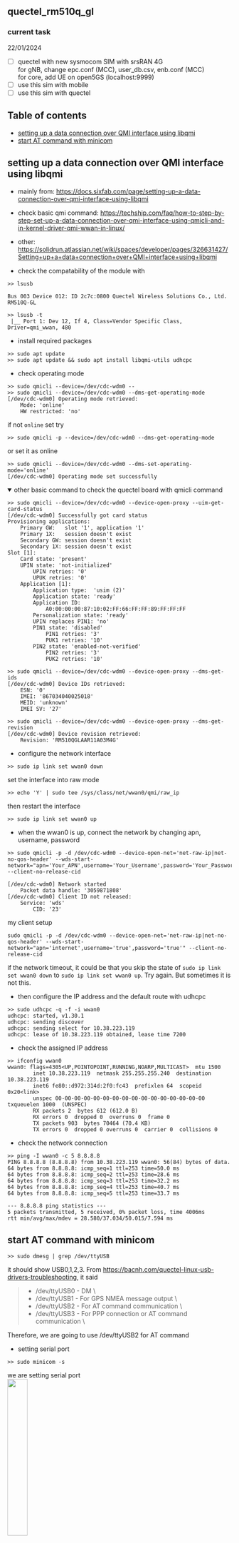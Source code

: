 ## quectel_rm510q_gl
### current task
22/01/2024
- [ ] quectel with new sysmocom SIM with srsRAN 4G \
for gNB, change epc.conf (MCC), user_db.csv, enb.conf (MCC) \
for core, add UE on open5GS (localhost:9999)
- [ ] use this sim with mobile
- [ ] use this sim with quectel

## Table of contents
- [setting up a data connection over QMI interface using libqmi](#setupqmi)
- [start AT command with minicom](#atminicom)

## setting up a data connection over QMI interface using libqmi <a name = "setupqmi"></a>
- mainly from: https://docs.sixfab.com/page/setting-up-a-data-connection-over-qmi-interface-using-libqmi
- check basic qmi command: https://techship.com/faq/how-to-step-by-step-set-up-a-data-connection-over-qmi-interface-using-qmicli-and-in-kernel-driver-qmi-wwan-in-linux/
- other: https://solidrun.atlassian.net/wiki/spaces/developer/pages/326631427/Setting+up+a+data+connection+over+QMI+interface+using+libqmi

- check the compatability of the module with 
```
>> lsusb

Bus 003 Device 012: ID 2c7c:0800 Quectel Wireless Solutions Co., Ltd. RM510Q-GL

>> lsusb -t
 |__ Port 1: Dev 12, If 4, Class=Vendor Specific Class, Driver=qmi_wwan, 480
```

- install required packages
```
>> sudo apt update
>> sudo apt update && sudo apt install libqmi-utils udhcpc
```

- check operating mode
```
>> sudo qmicli --device=/dev/cdc-wdm0 --
>> sudo qmicli --device=/dev/cdc-wdm0 --dms-get-operating-mode 
[/dev/cdc-wdm0] Operating mode retrieved:
	Mode: 'online'
	HW restricted: 'no'
```
if not `online` set try
```
>> sudo qmicli -p --device=/dev/cdc-wdm0 --dms-get-operating-mode 
```
or set it as online
```
>> sudo qmicli --device=/dev/cdc-wdm0 --dms-set-operating-mode='online'
[/dev/cdc-wdm0] Operating mode set successfully
```
<details open>
<summary>other basic command to check the quectel board with qmicli command</summary>
	
```
>> sudo qmicli --device=/dev/cdc-wdm0 --device-open-proxy --uim-get-card-status
[/dev/cdc-wdm0] Successfully got card status
Provisioning applications:
	Primary GW:   slot '1', application '1'
	Primary 1X:   session doesn't exist
	Secondary GW: session doesn't exist
	Secondary 1X: session doesn't exist
Slot [1]:
	Card state: 'present'
	UPIN state: 'not-initialized'
		UPIN retries: '0'
		UPUK retries: '0'
	Application [1]:
		Application type:  'usim (2)'
		Application state: 'ready'
		Application ID:
			A0:00:00:00:87:10:02:FF:66:FF:FF:89:FF:FF:FF
		Personalization state: 'ready'
		UPIN replaces PIN1: 'no'
		PIN1 state: 'disabled'
			PIN1 retries: '3'
			PUK1 retries: '10'
		PIN2 state: 'enabled-not-verified'
			PIN2 retries: '3'
			PUK2 retries: '10'
```
```
>> sudo qmicli --device=/dev/cdc-wdm0 --device-open-proxy --dms-get-ids
[/dev/cdc-wdm0] Device IDs retrieved:
	ESN: '0'
	IMEI: '867034040025018'
	MEID: 'unknown'
	IMEI SV: '27'
```
```
>> sudo qmicli --device=/dev/cdc-wdm0 --device-open-proxy --dms-get-revision
[/dev/cdc-wdm0] Device revision retrieved:
	Revision: 'RM510QGLAAR11A03M4G'
```
</details>


- configure the network interface
```
>> sudo ip link set wwan0 down
```
set the interface into raw mode
```
>> echo 'Y' | sudo tee /sys/class/net/wwan0/qmi/raw_ip
```
then restart the interface
```
>> sudo ip link set wwan0 up
```

- when the wwan0 is up, connect the network by changing apn, username, password
```
>> sudo qmicli -p -d /dev/cdc-wdm0 --device-open-net='net-raw-ip|net-no-qos-header' --wds-start-network="apn='Your_APN',username='Your_Username',password='Your_Password'" --client-no-release-cid

[/dev/cdc-wdm0] Network started
	Packet data handle: '3059871808'
[/dev/cdc-wdm0] Client ID not released:
	Service: 'wds'
	    CID: '23'
```
my client setup
```
sudo qmicli -p -d /dev/cdc-wdm0 --device-open-net='net-raw-ip|net-no-qos-header' --wds-start-network="apn='internet',username='true',password='true'" --client-no-release-cid
```


if the network timeout, it could be that you skip the state of `sudo ip link set wwan0 down` to `sudo ip link set wwan0 up`. Try again. But sometimes it is not this. 

- then configure the IP address and the default route with udhcpc
```
>> sudo udhcpc -q -f -i wwan0
udhcpc: started, v1.30.1
udhcpc: sending discover
udhcpc: sending select for 10.38.223.119
udhcpc: lease of 10.38.223.119 obtained, lease time 7200
```

- check the assigned IP address
```
>> ifconfig wwan0
wwan0: flags=4305<UP,POINTOPOINT,RUNNING,NOARP,MULTICAST>  mtu 1500
        inet 10.38.223.119  netmask 255.255.255.240  destination 10.38.223.119
        inet6 fe80::d972:314d:2f0:fc43  prefixlen 64  scopeid 0x20<link>
        unspec 00-00-00-00-00-00-00-00-00-00-00-00-00-00-00-00  txqueuelen 1000  (UNSPEC)
        RX packets 2  bytes 612 (612.0 B)
        RX errors 0  dropped 0  overruns 0  frame 0
        TX packets 903  bytes 70464 (70.4 KB)
        TX errors 0  dropped 0 overruns 0  carrier 0  collisions 0
```

- check the network connection
```
>> ping -I wwan0 -c 5 8.8.8.8
PING 8.8.8.8 (8.8.8.8) from 10.38.223.119 wwan0: 56(84) bytes of data.
64 bytes from 8.8.8.8: icmp_seq=1 ttl=253 time=50.0 ms
64 bytes from 8.8.8.8: icmp_seq=2 ttl=253 time=28.6 ms
64 bytes from 8.8.8.8: icmp_seq=3 ttl=253 time=32.2 ms
64 bytes from 8.8.8.8: icmp_seq=4 ttl=253 time=40.7 ms
64 bytes from 8.8.8.8: icmp_seq=5 ttl=253 time=33.7 ms

--- 8.8.8.8 ping statistics ---
5 packets transmitted, 5 received, 0% packet loss, time 4006ms
rtt min/avg/max/mdev = 28.580/37.034/50.015/7.594 ms
```

## start AT command with minicom <a name = "atminicom"></a>
```
>> sudo dmesg | grep /dev/ttyUSB
```
it should show USB0,1,2,3. From https://bacnh.com/quectel-linux-usb-drivers-troubleshooting, it said 
> - /dev/ttyUSB0 - DM \
> - /dev/ttyUSB1 - For GPS NMEA message output \
> - /dev/ttyUSB2 - For AT command communication \
> - /dev/ttyUSB3 - For PPP connection or AT command communication \

Therefore, we are going to use /dev/ttyUSB2 for AT command

- setting serial port
```
>> sudo minicom -s
```
we are setting serial port </br>
<img src="https://github.com/pchat-imm/quectel_rm510q_gl/assets/40858099/eff7a2fd-395d-41b7-8725-8a9177d57f36" width="30%" height="30%"/> <br/>
make sure </br>
> - serial device = /dev/ttyUSB2 \
> - bps = 115200 (default) \
> - Hardware flow control = No \

<img src="https://github.com/pchat-imm/quectel_rm510q_gl/assets/40858099/a289b780-4135-44cd-a02e-da1e2a03187a" width=50% height=50%/> <br/>
everytime finish `Save setup as dfl` before `exit`

to exit minicom type `ctrl + A` then `x`
and to enter special menu `ctrl + A` then `z`

## AT command
from
- [Ettus/OAI Reference Architecture for 5G and 6G Research with USRP](https://kb.ettus.com/OAI_Reference_Architecture_for_5G_and_6G_Research_with_USRP)
- [OAI/NR_SA_Tutorial_COTS_UE.md](https://gitlab.eurecom.fr/oai/openairinterface5g/-/blob/develop/doc/NR_SA_Tutorial_COTS_UE.md)

- using ctrl A + E = echo ON, to show what you type on the screen
- usign ctrl A + C = clear screen
- using ctrl A + X to quit the minicom
- if minicom freeze, open another window and try
```
>> ps aux | grep minicom
>> sudo kill -SIGTERM <PID>
```

```
AT
OK

AT+COPS?                                                                           
+COPS: 0,0,"TRUE-H TRUE-H",13                                                
                                                                  
AT+CGFCONT?                                                                     
+CGDCONT: 1,"IPV4V6","","0.0.0.0.0.0.0.0.0.0.0.0.0.0.0.0",0,0,0,0,,,,,,,,,"",,,0
+CGDCONT: 2,"IPV4V6","ims","0.0.0.0.0.0.0.                                   

AT+CPIN?                                                                            
+CPIN: READY

AT+QNWCFG=?
+QNWCFG: "lte_cdrx",(0,1),(0,1)
+QNWCFG: "nr5g_cdrx",(0,1)
+QNWCFG: "csi_ctrl",(0,1),(0,1)
+QNWCFG: "lte_csi",(0-31),<ri>,

AT+QCAINFO
+QCAINFO: "PCC",250,50,"LTE BAND 1",1,167,-116,-13,-86,7

AT+QENG=?
+QENG: "servingcell","NOCONN"                                         
+QENG: "LTE","FDD",520,04,4D8002,167,250,1,3,3,7E7,-128,-17,-94,7,10,23-
+QENG: "NR5G-NSA",                                                    
OK

AT+QNWPREFCFG=?
+QNWPREFCFG: "gw_band",B1:...:BN
+QNWPREFCFG: "lte_band",B1:...:BN
+QNWPREFCFG: "nsa_nr5g_band",B1:...:BN
+QNWPREFCFG: "nr5g_band",B1:...:BN
+QNWPREFCFG: "mode_pref",RAT1:...:RATN
+QNWPREFCFG: "srv_domain",(0-2)
+QNWPREFCFG: "voice_domain",(0-3)
+QNWPREFCFG: "roam_pref",(1,3,255)
+QNWPREFCFG: "ue_usage_setting",(0,1)
+QNWPREFCFG: "policy_band"
+QNWPREFCFG: "ue_capabi

AT+QNWPREFCFG="nr5g_band"
+QNWPREFCFG: "nr5g_band",1:2:3:5:7:8:12:20:25:28:38:40:41:48:66:719
```

### more AT command operation from https://hackmd.io/@yeneronur/SJDIPBWns#Instructions-for-Quectel 
- quectel information
```
ATI
Quectel                                                                         
RM510Q-GL                                                                       
Revision: RM510QGLAAR11A03M4G       
OK
```
- Firmware update `AT+QMBNCFG=”Select”,”Row_commercial”` returns `OK`
- reboot (always wait for the reboot to finish)
```
AT+CFUN=1,1                                                                     
OK                                                                              
RDY                                                                             
+CPIN: READY                                                                    
+QUSIM: 1                                                                       
+CFUN: 1                                                                        
+QIND: SMS DONE                                                                 
+QIND: PB DONE                                                                  
ATE0                                                                            
OK
+CRSM: 148,8,""                                                                 
OK                                                                              
+CEMODE: 2
OK                                                                               
+CCLK: "24/01/16,08:46:44+28"                                                   
OK  
```
```
at+cfun=1,1
OK
RDY
+CPIN: READY
+QUSIM: 1
+CFUN: 1
+QIND: SMS DONE
+QIND: PB DONE
ATE0
OK
OK
OK
+CRSM: 148,8,""
OK
+CEMODE: 2
OK
+QGPS: (1-4),(1-255),(1-3),(100-65535)
OK
+CPMS: "ME",18,127,"ME",18,127,"ME",18,127
OK
+CTZU: (0,1)
OK
+CCLK: "24/01/18,08:58:19+28"
OK
```

- activate PDP context (if it show +CME ERROR: 30 means you didn't wait for the reboot to finish,reboot again and wait for it to finish)
```
AT+CGACT=1,1
+CCLK: "24/01/18,08:39:27+28"                                                     OK
```
- show PDP address (it will return address in "". If there is no address here, reboot again and wait for it to finish)
```
AT+CGPADDR=1                                                                    
+CGPADDR: 1,"10.101.133.178" 
OK  
```
- verify network setting `AT+CGDCONT?`
- ping website
```
AT+QPING=1,"8.8.8.8"                                                            
OK                                                                              
+QPING: 561


AT+QPING=1,"openairinterface.org"                                               
OK                                                                              
+QPING: 561

at+qping=1,"8.8.8.8"
+QPING: 569
```
```
at+qping=1,"openairinterface.org"
OK
+QPING: 0,"137.74.50.85",32,224,255
+QPING: 0,"137.74.50.85",32,225,255
+QPING: 0,"137.74.50.85",32,225,255
+QPING: 0,"137.74.50.85",32,221,255
+QPING: 0,4,4,0,221,225,223

at+qping=1,"google.com"
OK
+QPING: 0,"216.58.200.14",32,49,255
+QPING: 0,"216.58.200.14",32,42,255
+QPING: 0,"216.58.200.14",32,58,255
+QPING: 0,"216.58.200.14",32,44,255
+QPING: 0,4,4,0,42,58,47
```

show current firmware version
```
at+gmr                                  
RM510QGLAAR11A03M4G   
```
show IMSI and IMEI of (U)SIM
```
at+cimi                                 
+CCLK: "24/01/18,08:32:36+28"           
OK

at+gsn
867034040025018
OK
```

display 5g nr frequencuy band
```
at+qnwprefcfg="nr5g_band"
+QNWPREFCFG: "nr5g_band",1:2:3:5:7:8:12:20:25:28:38:40:41:48:66:71:77:78:79
```

display then set operation mode to 5G NR, then enable 5G operation
```
at+qnwprefcfg="mode_pref"
+QNWPREFCFG: "mode_pref",AUTO
OK

at+qnwprefcfg="mode_pref",nr5g
+CCLK: "24/01/18,08:50:24+28"
OK

at+qnwprefcfg="nr5g_disable_mode",0
+CCLK: "24/01/18,08:50:59+28"
OK

```

